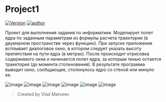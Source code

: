 # Project1
[![Version](https://img.shields.io/badge/version-1.0-green.svg)](https://github.com/Leucist/Project1)
[![author](https://img.shields.io/badge/author-leucist-blue)](https://github.com/Leucist/)

Проект для выполнения задания по информатике. Моделирует полет ядра по заданным параметрам из формулы расчета траектории (в двумерном пространстве через функцию).
При запуске приложения всплывает диалоговое окно, в котором следует указать высоту препятствия на пути ядра (в метрах). После происходит отрисовка содержимого окна и начинается полет ядра, за которым тенью остается траектория (до момента столкновения). В результате программа выводит окно, сообщающее, столкнулось ядро со стеной или минуло ее.

![image](https://user-images.githubusercontent.com/65130251/124353393-f7348800-dc0e-11eb-8209-75781fe9eea5.png)
![image](https://user-images.githubusercontent.com/65130251/124353405-04517700-dc0f-11eb-9327-35eed713f29c.png)
![image](https://user-images.githubusercontent.com/65130251/124353409-07e4fe00-dc0f-11eb-8779-cb5a448fc41d.png)
![image](https://user-images.githubusercontent.com/65130251/124353413-0c111b80-dc0f-11eb-8316-74ec9fecac51.png)
![image](https://user-images.githubusercontent.com/65130251/124353416-10d5cf80-dc0f-11eb-837f-91c361b57bf6.png)
![image](https://user-images.githubusercontent.com/65130251/124353420-16cbb080-dc0f-11eb-9462-416ac104c022.png)


> Created by Vlad Matveev
